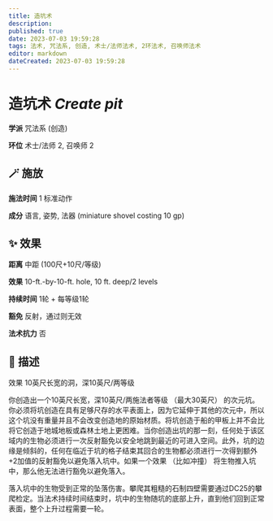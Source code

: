 ```yaml
---
title: 造坑术
description: 
published: true
date: 2023-07-03 19:59:28
tags: 法术, 咒法系, 创造, 术士/法师法术, 2环法术, 召唤师法术
editor: markdown
dateCreated: 2023-07-03 19:59:28
---
```


# **造坑术** *Create pit*

**学派** 咒法系 (创造) 

**环位** 术士/法师 2, 召唤师 2

## 🪄 施放

**施法时间** 1 标准动作

**成分** 语言, 姿势, 法器 (miniature shovel costing 10 gp)

## ✨ 效果  

**距离** 中距 (100尺+10尺/等级) 

**效果** 10-ft.-by-10-ft. hole, 10 ft. deep/2 levels 

**持续时间** 1轮 + 每等级1轮 

**豁免** 反射，通过则无效

**法术抗力** 否

## 📖 描述

效果              10英尺长宽的洞，深10英尺/两等级

你创造出一个10英尺长宽，深10英尺/两施法者等级 （最大30英尺） 的次元坑。你必须将坑创造在具有足够尺存的水平表面上，因为它延伸于其他的次元中，所以这个坑没有重量并且不会改变创造地的原始材质。将坑创造于船的甲板上并不会比将它创造于地城地板或森林土地上更困难。当你创造出坑的那一刻，任何处于该区域内的生物必须进行一次反射豁免以安全地跳到最近的可进入空间。此外，坑的边缘是倾斜的，任何在临近于坑的格子结束其回合的生物都必须进行一次得到额外+2加值的反射豁免以避免落入坑中。如果一个效果 （比如冲撞） 将生物推入坑中，那么他无法进行豁免以避免落入。

落入坑中的生物受到正常的坠落伤害。攀爬其粗糙的石制四壁需要通过DC25的攀爬检定。当法术持续时间结束时，坑中的生物随坑的底部上升，直到他们回到正常表面，整个上升过程需要一轮。
    